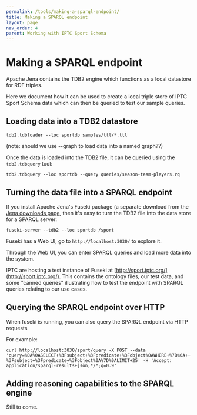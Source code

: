 ```yaml
---
permalink: /tools/making-a-sparql-endpoint/
title: Making a SPARQL endpoint 
layout: page
nav_order: 4
parent: Working with IPTC Sport Schema
---
```

# Making a SPARQL endpoint

Apache Jena contains the TDB2 engine which functions as a local datastore for RDF triples.

Here we document how it can be used to create a local triple store of IPTC Sport Schema data
which can then be queried to test our sample queries.

## Loading data into a TDB2 datastore

`tdb2.tdbloader --loc sportdb samples/ttl/*.ttl`

(note: should we use --graph to load data into a named graph??)

Once the data is loaded into the TDB2 file, it can be queried using the `tdb2.tdbquery` tool:

`tdb2.tdbquery --loc sportdb --query queries/season-team-players.rq`

## Turning the data file into a SPARQL endpoint

If you install Apache Jena's Fuseki package (a separate download from the
[Jena downloads page](https://jena.apache.org/download/index.cgi), then it's easy to
turn the TDB2 file into the data store for a SPARQL server:

`fuseki-server --tdb2 --loc sportdb /sport`

Fuseki has a Web UI, go to `http://localhost:3030/` to explore it.

Through the Web UI, you can enter SPARQL queries and load more data into the system.

IPTC are hosting a test instance of Fuseki at [http://sport.iptc.org/](http://sport.iptc.org/).
This contains the
ontology files, our test data, and some "canned queries" illustrating how to test the
endpoint with SPARQL queries relating to our use cases.

## Querying the SPARQL endpoint over HTTP

When fuseki is running, you can also query the SPARQL endpoint via HTTP requests

For example:

`curl http://localhost:3030/sport/query -X POST --data 'query=%0A%0ASELECT+%3Fsubject+%3Fpredicate+%3Fobject%0AWHERE+%7B%0A++%3Fsubject+%3Fpredicate+%3Fobject%0A%7D%0ALIMIT+25' -H 'Accept: application/sparql-results+json,*/*;q=0.9'`

## Adding reasoning capabilities to the SPARQL engine

Still to come.
